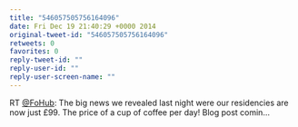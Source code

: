 ```yaml
---
title: "546057505756164096"
date: Fri Dec 19 21:40:29 +0000 2014
original-tweet-id: "546057505756164096"
retweets: 0
favorites: 0
reply-tweet-id: ""
reply-user-id: ""
reply-user-screen-name: ""
---
```

RT <a href="https://twitter.com/FoHub">@FoHub</a>: The big news we revealed last night were our residencies are now just £99. The price of a cup of coffee per day! Blog post comin…
